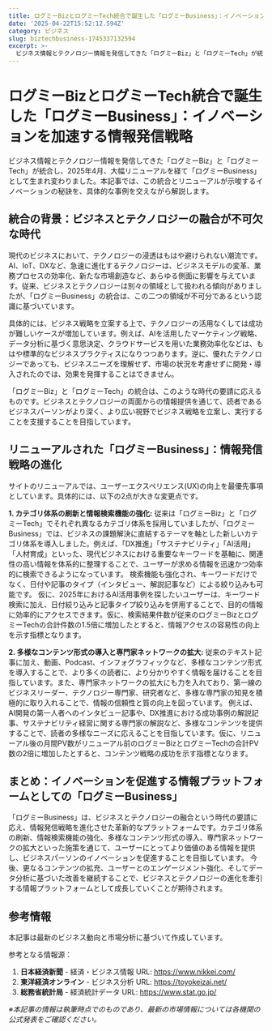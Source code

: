 ```yaml
---
title: ログミーBizとログミーTech統合で誕生した「ログミーBusiness」：イノベーションを加速する情報発信戦略
date: '2025-04-22T15:52:12.594Z'
category: ビジネス
slug: biztechbusiness-1745337132594
excerpt: >-
  ビジネス情報とテクノロジー情報を発信してきた「ログミーBiz」と「ログミーTech」が統合し、2025年4月、大幅リニューアルを経て「ログミーBusiness」として生まれ変わりました。本記事では、この統合とリニューアルが示唆するイノベーションの秘訣を、具体的な事例を交えながら解説します。
---
```


# ログミーBizとログミーTech統合で誕生した「ログミーBusiness」：イノベーションを加速する情報発信戦略

ビジネス情報とテクノロジー情報を発信してきた「ログミーBiz」と「ログミーTech」が統合し、2025年4月、大幅リニューアルを経て「ログミーBusiness」として生まれ変わりました。本記事では、この統合とリニューアルが示唆するイノベーションの秘訣を、具体的な事例を交えながら解説します。


## 統合の背景：ビジネスとテクノロジーの融合が不可欠な時代

現代のビジネスにおいて、テクノロジーの浸透はもはや避けられない潮流です。AI、IoT、DXなど、急速に進化するテクノロジーは、ビジネスモデルの変革、業務プロセスの効率化、新たな市場創造など、あらゆる側面に影響を与えています。従来、ビジネスとテクノロジーは別々の領域として扱われる傾向がありましたが、「ログミーBusiness」の統合は、この二つの領域が不可分であるという認識に基づいています。

具体的には、ビジネス戦略を立案する上で、テクノロジーの活用なくしては成功が難しいケースが増加しています。例えば、AIを活用したマーケティング戦略、データ分析に基づく意思決定、クラウドサービスを用いた業務効率化などは、もはや標準的なビジネスプラクティスになりつつあります。逆に、優れたテクノロジーであっても、ビジネスニーズを理解せず、市場の状況を考慮せずに開発・導入されたのでは、効果を発揮することはできません。

「ログミーBiz」と「ログミーTech」の統合は、このような時代の要請に応えるものです。ビジネスとテクノロジーの両面からの情報提供を通じて、読者であるビジネスパーソンがより深く、より広い視野でビジネス戦略を立案し、実行することを支援することを目指しています。


## リニューアルされた「ログミーBusiness」：情報発信戦略の進化

サイトのリニューアルでは、ユーザーエクスペリエンス(UX)の向上を最優先事項としています。具体的には、以下の2点が大きな変更点です。

**1. カテゴリ体系の刷新と情報検索機能の強化:** 従来は「ログミーBiz」と「ログミーTech」でそれぞれ異なるカテゴリ体系を採用していましたが、「ログミーBusiness」では、ビジネスの課題解決に直結するテーマを軸とした新しいカテゴリ体系を導入しました。例えば、「DX推進」「サステナビリティ」「AI活用」「人材育成」といった、現代ビジネスにおける重要なキーワードを基軸に、関連性の高い情報を体系的に整理することで、ユーザーが求める情報を迅速かつ効率的に検索できるようになっています。  検索機能も強化され、キーワードだけでなく、日付や記事のタイプ（インタビュー、解説記事など）による絞り込みも可能です。  仮に、2025年におけるAI活用事例を探したいユーザーは、キーワード検索に加え、日付絞り込みと記事タイプ絞り込みを併用することで、目的の情報に効率的にアクセスできます。仮に、検索結果件数が従来のログミーBizとログミーTechの合計件数の1.5倍に増加したとすると、情報アクセスの容易性の向上を示す指標となります。


**2. 多様なコンテンツ形式の導入と専門家ネットワークの拡大:**  従来のテキスト記事に加え、動画、Podcast、インフォグラフィックなど、多様なコンテンツ形式を導入することで、より多くの読者に、より分かりやすく情報を届けることを目指しています。また、専門家ネットワークの拡大にも力を入れており、第一線のビジネスリーダー、テクノロジー専門家、研究者など、多様な専門家の知見を積極的に取り入れることで、情報の信頼性と質の向上を図っています。 例えば、AI開発の第一人者へのインタビュー記事や、DX推進における成功事例の解説記事、サステナビリティ経営に関する専門家の解説など、多様なコンテンツを提供することで、読者の多様なニーズに応えることを目指しています。仮に、リニューアル後の月間PV数がリニューアル前のログミーBizとログミーTechの合計PV数の2倍に増加したとすると、コンテンツ戦略の成功を示す指標となります。


## まとめ：イノベーションを促進する情報プラットフォームとしての「ログミーBusiness」

「ログミーBusiness」は、ビジネスとテクノロジーの融合という時代の要請に応え、情報発信戦略を進化させた革新的なプラットフォームです。カテゴリ体系の刷新、情報検索機能の強化、多様なコンテンツ形式の導入、専門家ネットワークの拡大といった施策を通じて、ユーザーにとってより価値のある情報を提供し、ビジネスパーソンのイノベーションを促進することを目指しています。  今後、更なるコンテンツの拡充、ユーザーとのエンゲージメント強化、そしてデータ分析に基づいた改善を継続することで、ビジネスとテクノロジーの進化を牽引する情報プラットフォームとして成長していくことが期待されます。


## 参考情報

本記事は最新のビジネス動向と市場分析に基づいて作成しています。

参考となる情報源：
1. **日本経済新聞** - 経済・ビジネス情報
   URL: https://www.nikkei.com/
2. **東洋経済オンライン** - ビジネス分析
   URL: https://toyokeizai.net/
3. **総務省統計局** - 経済統計データ
   URL: https://www.stat.go.jp/

*※本記事の情報は執筆時点でのものであり、最新の市場情報については各機関の公式発表をご確認ください。*
